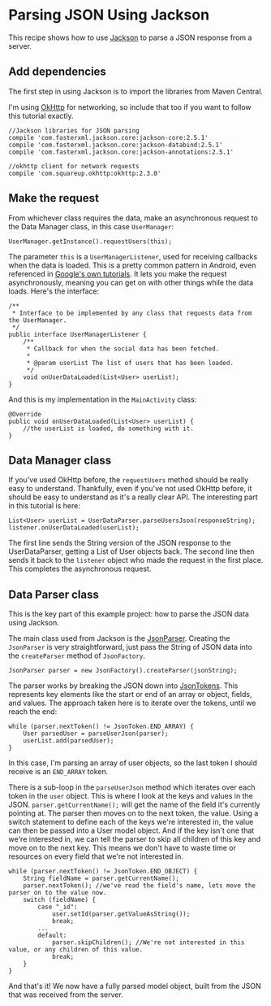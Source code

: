 # Parsing JSON Using Jackson

This recipe shows how to use [Jackson][] to parse a JSON response from a server.

## Add dependencies

The first step in using Jackson is to import the libraries from Maven Central.

I'm using [OkHttp][] for networking, so include that too if you want to follow this tutorial exactly.

```
//Jackson libraries for JSON parsing
compile 'com.fasterxml.jackson.core:jackson-core:2.5.1'
compile 'com.fasterxml.jackson.core:jackson-databind:2.5.1'
compile 'com.fasterxml.jackson.core:jackson-annotations:2.5.1'

//okhttp client for network requests
compile 'com.squareup.okhttp:okhttp:2.3.0'
```

## Make the request

From whichever class requires the data, make an asynchronous request to the Data Manager class, in this case `UserManager`:

```UserManager.getInstance().requestUsers(this);```

The parameter `this` is a `UserManagerListener`, used for receiving callbacks when the data is loaded. This is a pretty common pattern in Android, even referenced in [Google's own tutorials][callbacks]. It lets you make the request asynchronously, meaning you can get on with other things while the data loads. Here's the interface:
```
/**
 * Interface to be implemented by any class that requests data from the UserManager.
 */
public interface UserManagerListener {
    /**
     * Callback for when the social data has been fetched.
     *
     * @param userList The list of users that has been loaded.
     */
    void onUserDataLoaded(List<User> userList);
}
```

And this is my implementation in the `MainActivity` class:
```
@Override
public void onUserDataLoaded(List<User> userList) {
    //the userList is loaded, do something with it.
}
```

## Data Manager class

If you've used OkHttp before, the `requestUsers` method should be really easy to understand. Thankfully, even if you've not used OkHttp before, it should be easy to understand as it's a really clear API. The interesting part in this tutorial is here:
```
List<User> userList = UserDataParser.parseUsersJson(responseString);
listener.onUserDataLoaded(userList);
```

The first line sends the String version of the JSON response to the UserDataParser, getting a List of User objects back. The second line then sends it back to the `listener` object who made the request in the first place. This completes the asynchronous request.

## Data Parser class

This is the key part of this example project: how to parse the JSON data using Jackson.

The main class used from Jackson is the [JsonParser][]. Creating the `JsonParser` is very straightforward, just pass the String of JSON data into the `createParser` method of `JsonFactory`.

```JsonParser parser = new JsonFactory().createParser(jsonString);```

The parser works by breaking the JSON down into [JsonTokens][]. This represents key elements like the start or end of an array or object, fields, and values. The approach taken here is to iterate over the tokens, until we reach the end:
```
while (parser.nextToken() != JsonToken.END_ARRAY) {
    User parsedUser = parseUserJson(parser);
    userList.add(parsedUser);
}
```
In this case, I'm parsing an array of user objects, so the last token I should receive is an `END_ARRAY` token.

There is a sub-loop in the `parseUserJson` method which iterates over each token in the `user` object. This is where I look at the keys and values in the JSON. `parser.getCurrentName();` will get the name of the field it's currently pointing at. The parser then moves on to the next token, the value. Using a switch statement to define each of the keys we're interested in, the value can then be passed into a User model object. And if the key isn't one that we're interested in, we can tell the parser to skip all children of this key and move on to the next key. This means we don't have to waste time or resources on every field that we're not interested in.

```
while (parser.nextToken() != JsonToken.END_OBJECT) {
    String fieldName = parser.getCurrentName();
    parser.nextToken(); //we've read the field's name, lets move the parser on to the value now.
    switch (fieldName) {
        case "_id":
            user.setId(parser.getValueAsString());
            break;
        ...
        default:
            parser.skipChildren(); //We're not interested in this value, or any children of this value.
            break;
    }
}
```

And that's it! We now have a fully parsed model object, built from the JSON that was received from the server.

[Jackson]: https://github.com/FasterXML/jackson "GitHub: FasterXML/jackson"
[OkHttp]: http://square.github.io/okhttp/ "OkHttp"
[callbacks]: http://developer.android.com/training/basics/fragments/communicating.html "Communicating with Other Fragments"
[JsonParser]: https://github.com/FasterXML/jackson-core/blob/master/src/main/java/com/fasterxml/jackson/core/JsonParser.java "JsonParser.java"
[JsonTokens]: https://github.com/FasterXML/jackson-core/blob/master/src/main/java/com/fasterxml/jackson/core/JsonToken.java "JsonToken.java"